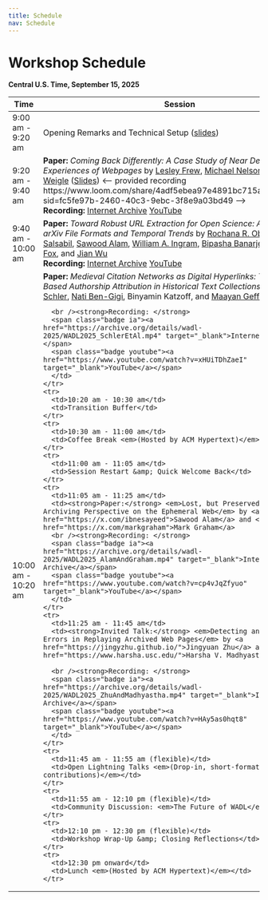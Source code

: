 ```yaml
---
title: Schedule
nav: Schedule
---
```

# Workshop Schedule

**Central U.S. Time, September 15, 2025**

<table class="table table-striped table-bordered">
  <thead>
    <tr>
      <th style="width: 30%;">Time</th>
      <th>Session</th>
    </tr>
  </thead>
  <tbody>
    <tr>
      <td><time data-iso="2025-09-15T09:09:00-06:00" date-format="long">9:00 am - 9:20 am</time></td>
      <td>Opening Remarks and Technical Setup (<a href="https://docs.google.com/presentation/d/17LVSrXOaUV9m39J2K4TLafkN-6SnC35azs1CHsfGA78/edit?usp=sharing">slides</a>)</td>
    </tr>
    <tr>
      <td>9:20 am - 9:40 am</td>
      <td><strong>Paper:</strong> <em>Coming Back Differently: A Case Study of Near Death Experiences of Webpages</em> by <a href="https://lesleyodu.github.io/">Lesley Frew</a>, <a href="https://www.cs.odu.edu/~mln/">Michael Nelson</a>, and <a href="https://weiglemc.github.io/">Michele Weigle</a> (<a href="../slides/WADL2025_slides_5496.pdf">Slides</a>) <-- provided recording https://www.loom.com/share/4adf5ebea97e4891bc715a90ab6846c6?sid=fc5fe97b-2460-40c3-9ebc-3f8e9a03bd49 -->
<br /><strong>Recording: </strong>
      <span class="badge ia"><a href="https://archive.org/details/wadl-2025/WADL2025_SchlerEtAl.mp4" target="_blank">Internet Archive</a></span>
      <span class="badge youtube"><a href="https://www.youtube.com/watch?v=BdwBlEtkeT8" target="_blank">YouTube</a></span>   
</td>
    </tr>
    <tr>
      <td>9:40 am - 10:00 am</td>
      <td><strong>Paper:</strong> <em>Toward Robust URL Extraction for Open Science: A Study of arXiv File Formats and Temporal Trends</em> by <a href="https://rochanaro.github.io/">Rochana R. Obadage</a>, <a href="https://liyalamia.github.io/Portfolio/">Lamia Salsabil</a>, <a href="https://x.com/ibnesayeed">Sawood Alam</a>, <a href="https://waingram.github.io/">William A. Ingram</a>, <a href="https://bipasha-banerjee.github.io/">Bipasha Banarjee</a>, <a href="https://fox.cs.vt.edu/">Edward A. Fox</a>, and <a href="https://fanchyna.wixsite.com/jianwu">Jian Wu</a>
      <br /><strong>Recording: </strong>
      <span class="badge ia"><a href="https://archive.org/details/wadl-2025/WADL2025_ObadageEtAl.mp4" target="_blank">Internet Archive</a></span>
      <span class="badge youtube"><a href="https://www.youtube.com/watch?v=_yltfghdoY4" target="_blank">YouTube</a></span>
      </td>
    </tr>
    <tr>
      <td>10:00 am - 10:20 am</td>
      <td><strong>Paper:</strong> <em>Medieval Citation Networks as Digital Hyperlinks: Transformer-Based Authorship Attribution in Historical Text Collections</em> by <a href="https://www.hit.ac.il/staff/97096-schler-jonathan">Jonathan Schler</a>, <a href="https://www.linkedin.com/in/natibg/">Nati Ben-Gigi</a>, Binyamin Katzoff, and <a href="https://is.biu.ac.il/maayanz">Maayan Geffet-Tamir</a>
      
      <br /><strong>Recording: </strong>
      <span class="badge ia"><a href="https://archive.org/details/wadl-2025/WADL2025_SchlerEtAl.mp4" target="_blank">Internet Archive</a></span>
      <span class="badge youtube"><a href="https://www.youtube.com/watch?v=xHUiTDhZaeI" target="_blank">YouTube</a></span>
      </td>
    </tr>
    <tr>
      <td>10:20 am - 10:30 am</td>
      <td>Transition Buffer</td>
    </tr>
    <tr>
      <td>10:30 am - 11:00 am</td>
      <td>Coffee Break <em>(Hosted by ACM Hypertext)</em></td>
    </tr>
    <tr>
      <td>11:00 am - 11:05 am</td>
      <td>Session Restart &amp; Quick Welcome Back</td>
    </tr>
    <tr>
      <td>11:05 am - 11:25 am</td>
      <td><strong>Paper:</strong> <em>Lost, but Preserved - A Web Archiving Perspective on the Ephemeral Web</em> by <a href="https://x.com/ibnesayeed">Sawood Alam</a> and <a href="https://x.com/markgraham">Mark Graham</a>
      <br /><strong>Recording: </strong>
      <span class="badge ia"><a href="https://archive.org/details/wadl-2025/WADL2025_AlamAndGraham.mp4" target="_blank">Internet Archive</a></span>
      <span class="badge youtube"><a href="https://www.youtube.com/watch?v=cp4vJqZfyuo" target="_blank">YouTube</a></span>
      </td>
    </tr>
    <tr>
      <td>11:25 am - 11:45 am</td>
      <td><strong>Invited Talk:</strong> <em>Detecting and Diagnosing Errors in Replaying Archived Web Pages</em> by <a href="https://jingyzhu.github.io/">Jingyuan Zhu</a> and <a href="https://www.harsha.usc.edu/">Harsha V. Madhyastha</a>
      
      <br /><strong>Recording: </strong>
      <span class="badge ia"><a href="https://archive.org/details/wadl-2025/WADL2025_ZhuAndMadhyastha.mp4" target="_blank">Internet Archive</a></span>
      <span class="badge youtube"><a href="https://www.youtube.com/watch?v=HAy5as0hqt8" target="_blank">YouTube</a></span>   
      </td>
    </tr>
    <tr>
      <td>11:45 am - 11:55 am (flexible)</td>
      <td>Open Lightning Talks <em>(Drop-in, short-format contributions)</em></td>
    </tr>
    <tr>
      <td>11:55 am - 12:10 pm (flexible)</td>
      <td>Community Discussion: <em>The Future of WADL</em></td>
    </tr>
    <tr>
      <td>12:10 pm - 12:30 pm (flexible)</td>
      <td>Workshop Wrap-Up &amp; Closing Reflections</td>
    </tr>
    <tr>
      <td>12:30 pm onward</td>
      <td>Lunch <em>(Hosted by ACM Hypertext)</em></td>
    </tr>
  </tbody>
</table>
